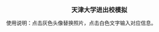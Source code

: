 <html>
<body>
  <p align="center"><b><big>天津大学进出校模拟</big></b></p>
使用说明：点击灰色头像替换照片，点击白色文字输入对应信息。
</body>
</html>

